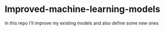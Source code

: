 # Improved-machine-learning-models
In this repo I'll improve my existing models and also define some new ones
